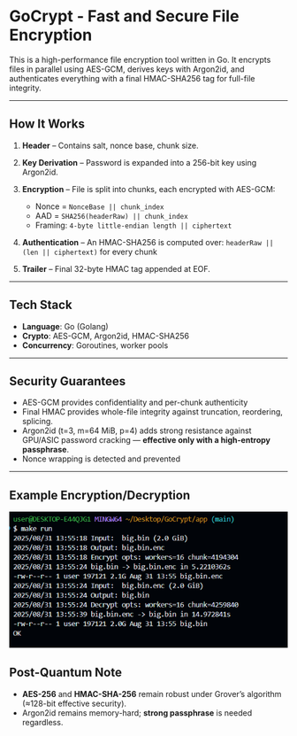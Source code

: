 # GoCrypt - Fast and Secure File Encryption

This is a high-performance file encryption tool written in Go. It encrypts files in parallel using AES-GCM, derives keys with Argon2id, and authenticates everything with a final HMAC-SHA256 tag for full-file integrity.

---

## How It Works

1. **Header** – Contains salt, nonce base, chunk size.
2. **Key Derivation** – Password is expanded into a 256-bit key using Argon2id.
3. **Encryption** – File is split into chunks, each encrypted with AES-GCM:

   - Nonce = `NonceBase || chunk_index`
   - AAD = `SHA256(headerRaw) || chunk_index`
   - Framing: `4-byte little-endian length || ciphertext`

4. **Authentication** – An HMAC-SHA256 is computed over: `headerRaw || (len || ciphertext)` for every chunk
5. **Trailer** – Final 32-byte HMAC tag appended at EOF.

---

## Tech Stack

- **Language**: Go (Golang)
- **Crypto**: AES-GCM, Argon2id, HMAC-SHA256
- **Concurrency**: Goroutines, worker pools

---

## Security Guarantees

- AES-GCM provides confidentiality and per-chunk authenticity
- Final HMAC provides whole-file integrity against truncation, reordering, splicing.
- Argon2id (t=3, m=64 MiB, p=4) adds strong resistance against GPU/ASIC password cracking — **effective only with a high-entropy passphrase**.
- Nonce wrapping is detected and prevented

---

## Example Encryption/Decryption

![Log Screenshot](docs/logs.png)

## Post-Quantum Note

- **AES-256** and **HMAC-SHA-256** remain robust under Grover’s algorithm (≈128-bit effective security).
- Argon2id remains memory-hard; **strong passphrase** is needed regardless.
